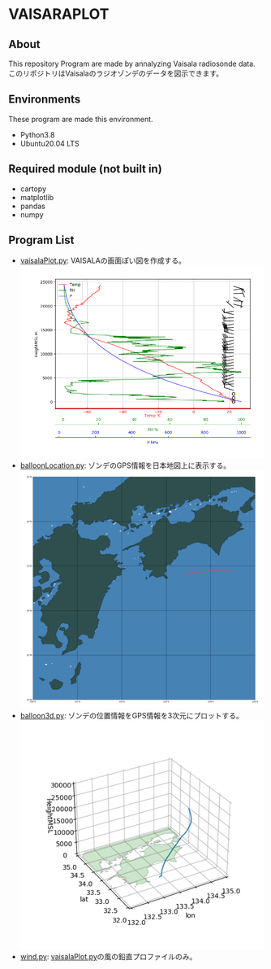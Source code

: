 # VAISARAPLOT
## About
This repository Program are made by annalyzing Vaisala radiosonde data.
このリポジトリはVaisalaのラジオゾンデのデータを図示できます。

## Environments
These program are made this environment.
- Python3.8
- Ubuntu20.04 LTS

## Required module (not built in)
- cartopy
- matplotlib
- pandas
- numpy

## Program List
- [vaisalaPlot.py](https://github.com/RyosukeDTomita/vaisalaPlot/blob/master/vaisalaPlot.py): VAISALAの画面ぽい図を作成する。
![VAISALA](https://github.com/RyosukeDTomita/vaisalaPlot/blob/master/samplefig/20210619_2330.png "VAISALA")
- [balloonLocation.py](https://github.com/RyosukeDTomita/vaisalaPlot/blob/master/balloonLocation.py): ゾンデのGPS情報を日本地図上に表示する。
![balloonLocation](https://github.com/RyosukeDTomita/vaisalaPlot/blob/master/samplefig/balloon.png "ballonLocation")
- [balloon3d.py](https://github.com/RyosukeDTomita/vaisalaPlot/blob/master/balloon3d.py): ゾンデの位置情報をGPS情報を3次元にプロットする。
![balloon3d](https://github.com/RyosukeDTomita/vaisalaPlot/blob/master/samplefig/balloon3d.png "balloon3d")
- [wind.py](https://github.com/RyosukeDTomita/vaisalaPlot/blob/master/wind.py): [vaisalaPlot.py](https://github.com/RyosukeDTomita/vaisalaPlot/blob/master/vaisalaPlot.py)の風の鉛直プロファイルのみ。

